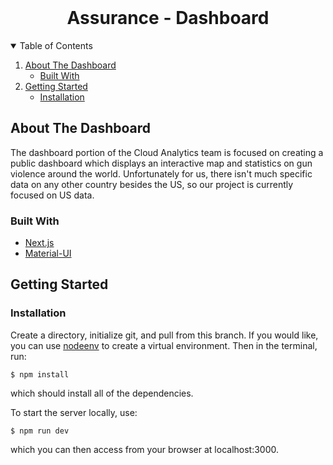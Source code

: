 <br />
<h1 align="center">Assurance - Dashboard</h1>

<!-- TABLE OF CONTENTS -->
<details open="open">
  <summary>Table of Contents</summary>
  <ol>
    <li>
      <a href="#about-the-dashboard">About The Dashboard</a>
      <ul>
        <li><a href="#built-with">Built With</a></li>
      </ul>
    </li>
    <li>
      <a href="#getting-started">Getting Started</a>
      <ul>
        <li><a href="#installation">Installation</a></li>
      </ul>
    </li>
  </ol>
</details>



## About The Dashboard

The dashboard portion of the Cloud Analytics team is focused on creating a public dashboard which displays an interactive map and statistics on gun violence around the world. Unfortunately for us, there isn't much specific data on any other country besides the US, so our project is currently focused on US data.

### Built With

* [Next.js](https://nextjs.org)
* [Material-UI](https://material-ui.com)



<!-- GETTING STARTED -->
## Getting Started

### Installation

Create a directory, initialize git, and pull from this branch. If you would like, you can use [nodeenv](https://pypi.org/project/nodeenv/) to create a virtual environment. Then in the terminal, run:
    
    $ npm install

which should install all of the dependencies.
    
To start the server locally, use:
    
    $ npm run dev
    
which you can then access from your browser at localhost:3000.
